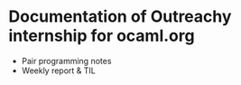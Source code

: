 # Documentation of Outreachy internship for ocaml.org 

- Pair programming notes
- Weekly report & TIL
